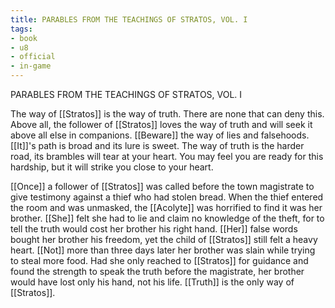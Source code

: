 ```yaml
---
title: PARABLES FROM THE TEACHINGS OF STRATOS, VOL. I
tags:
- book
- u8
- official
- in-game
---
```


PARABLES FROM THE TEACHINGS OF STRATOS, VOL. I  
  
The way of [[Stratos]] is the way of truth. There are none that can deny this. Above all, the follower of [[Stratos]] loves the way of truth and will seek it above all else in companions. [[Beware]] the way of lies and falsehoods. [[It]]'s path is broad and its lure is sweet. The way of truth is the harder road, its brambles will tear at your heart. You may feel you are ready for this hardship, but it will strike you close to your heart.  
  
[[Once]] a follower of [[Stratos]] was called before the town magistrate to give testimony against a thief who had stolen bread. When the thief entered the room and was unmasked, the [[Acolyte]] was horrified to find it was her brother. [[She]] felt she had to lie and claim no knowledge of the theft, for to tell the truth would cost her brother his right hand. [[Her]] false words bought her brother his freedom, yet the child of [[Stratos]] still felt a heavy heart. [[Not]] more than three days later her brother was slain while trying to steal more food. Had she only reached to [[Stratos]] for guidance and found the strength to speak the truth before the magistrate, her brother would have lost only his hand, not his life. [[Truth]] is the only way of [[Stratos]].  